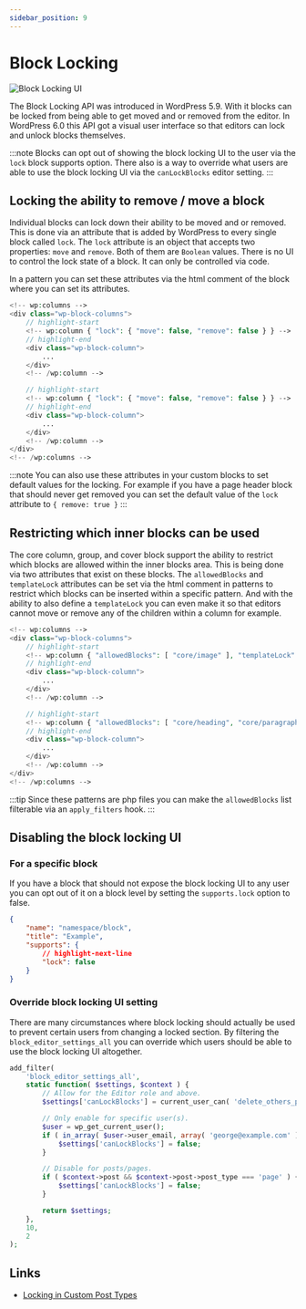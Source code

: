```yaml
---
sidebar_position: 9
---
```


# Block Locking

![Block Locking UI](../../static/img/block-locking-ui.gif)

The Block Locking API was introduced in WordPress 5.9. With it blocks can be locked from being able to get moved and or removed from the editor. In WordPress 6.0 this API got a visual user interface so that editors can lock and unlock blocks themselves.

:::note
Blocks can opt out of showing the block locking UI to the user via the `lock` block supports option. There also is a way to override what users are able to use the block locking UI via the `canLockBlocks` editor setting.
:::

## Locking the ability to remove / move a block

Individual blocks can lock down their ability to be moved and or removed. This is done via an attribute that is added by WordPress to every single block called `lock`. The `lock` attribute is an object that accepts two properties: `move` and `remove`. Both of them are `Boolean` values. There is no UI to control the lock state of a block. It can only be controlled via code.

In a pattern you can set these attributes via the html comment of the block where you can set its attributes.

```php
<!-- wp:columns -->
<div class="wp-block-columns">
    // highlight-start
    <!-- wp:column { "lock": { "move": false, "remove": false } } -->
    // highlight-end
    <div class="wp-block-column">
        ...
    </div>
    <!-- /wp:column -->

    // highlight-start
    <!-- wp:column { "lock": { "move": false, "remove": false } } -->
    // highlight-end
    <div class="wp-block-column">
        ...
    </div>
    <!-- /wp:column -->
</div>
<!-- /wp:columns -->
```

:::note
You can also use these attributes in your custom blocks to set default values for the locking. For example if you have a page header block that should never get removed you can set the default value of the `lock` attribute to `{ remove: true }`
:::

## Restricting which inner blocks can be used

The core column, group, and cover block support the ability to restrict which blocks are allowed within the inner blocks area. This is being done via two attributes that exist on these blocks. The `allowedBlocks` and `templateLock` attributes can be set via the html comment in patterns to restrict which blocks can be inserted within a specific pattern. And with the ability to also define a `templateLock` you can even make it so that editors cannot move or remove any of the children within a column for example.

```php
<!-- wp:columns -->
<div class="wp-block-columns">
    // highlight-start
    <!-- wp:column { "allowedBlocks": [ "core/image" ], "templateLock": "all" } } -->
    // highlight-end
    <div class="wp-block-column">
        ...
    </div>
    <!-- /wp:column -->

    // highlight-start
    <!-- wp:column { "allowedBlocks": [ "core/heading", "core/paragraph" ], "templateLock": "all" } } -->
    // highlight-end
    <div class="wp-block-column">
        ...
    </div>
    <!-- /wp:column -->
</div>
<!-- /wp:columns -->
```

:::tip
Since these patterns are php files you can make the `allowedBlocks` list filterable via an `apply_filters` hook.
:::

## Disabling the block locking UI

### For a specific block

If you have a block that should not expose the block locking UI to any user you can opt out of it on a block level by setting the `supports.lock` option to false.

```json
{
	"name": "namespace/block",
	"title": "Example",
	"supports": {
		// highlight-next-line
		"lock": false
	}
}
```

### Override block locking UI setting

There are many circumstances where block locking should actually be used to prevent certain users from changing a locked section. By filtering the `block_editor_settings_all` you can override which users should be able to use the block locking UI altogether.

```php
add_filter(
	'block_editor_settings_all',
	static function( $settings, $context ) {
		// Allow for the Editor role and above.
		$settings['canLockBlocks'] = current_user_can( 'delete_others_posts' );

		// Only enable for specific user(s).
		$user = wp_get_current_user();
		if ( in_array( $user->user_email, array( 'george@example.com' ), true ) ) {
			$settings['canLockBlocks'] = false;
		}

		// Disable for posts/pages.
		if ( $context->post && $context->post->post_type === 'page' ) {
			$settings['canLockBlocks'] = false;
		}

		return $settings;
	},
	10,
	2
);
```

## Links

- [Locking in Custom Post Types](../04-custom-post-types.md)
